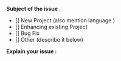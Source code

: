 
**Subject of the issue**

- [] New Project (also mention language )
- [] Enhancing existing Project
- [] Bug Fix
- [] Other (describe it below)

<!--Include the project link if you want some enchancement or bugfix -->
**Explain your issue :** 

